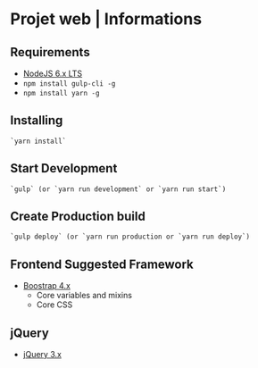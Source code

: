 # Projet web | Informations

## Requirements
- [NodeJS 6.x LTS](https://nodejs.org/en/)
- `npm install gulp-cli -g`
- `npm install yarn -g`

## Installing
    `yarn install`

## Start Development
    `gulp` (or `yarn run development` or `yarn run start`)
    
## Create Production build
    `gulp deploy` (or `yarn run production or `yarn run deploy`)
    
## Frontend Suggested Framework
- [Boostrap 4.x](https://getbootstrap.com/)
    - Core variables and mixins
    - Core CSS
    
## jQuery
- [jQuery 3.x](https://code.jquery.com/)
